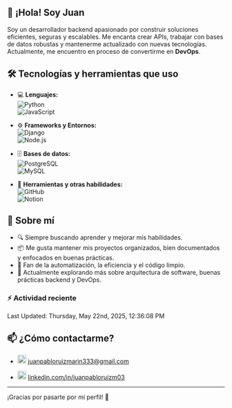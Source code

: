## 👋 ¡Hola! Soy Juan

Soy un desarrollador backend apasionado por construir soluciones eficientes, seguras y escalables. Me encanta crear APIs, trabajar con bases de datos robustas y mantenerme actualizado con nuevas tecnologías. Actualmente, me encuentro en proceso de convertirme en **DevOps**.

## 🛠️ Tecnologías y herramientas que uso

- 💻 **Lenguajes:**  
  ![Python](https://img.shields.io/badge/Python-3776AB?style=flat&logo=python&logoColor=white)  
  ![JavaScript](https://img.shields.io/badge/JavaScript-F7DF1E?style=flat&logo=javascript&logoColor=black)

- ⚙️ **Frameworks y Entornos:**  
  ![Django](https://img.shields.io/badge/Django-092E20?style=flat&logo=django&logoColor=white)  
  ![Node.js](https://img.shields.io/badge/Node.js-339933?style=flat&logo=nodedotjs&logoColor=white)

- 🗄️ **Bases de datos:**  
  ![PostgreSQL](https://img.shields.io/badge/PostgreSQL-336791?style=flat&logo=postgresql&logoColor=white)  
  ![MySQL](https://img.shields.io/badge/MySQL-4479A1?style=flat&logo=mysql&logoColor=white)

- 🧰 **Herramientas y otras habilidades:**  
  ![GitHub](https://img.shields.io/badge/GitHub-181717?style=flat&logo=github&logoColor=white)  
  ![Notion](https://img.shields.io/badge/Notion-000000?style=flat&logo=notion&logoColor=white)



## 🚀 Sobre mí

- 🔍 Siempre buscando aprender y mejorar mis habilidades.
- 📦 Me gusta mantener mis proyectos organizados, bien documentados y enfocados en buenas prácticas.
- 📘 Fan de la automatización, la eficiencia y el código limpio.
- 🧠 Actualmente explorando más sobre arquitectura de software, buenas prácticas backend y DevOps.

### :zap: Actividad reciente
<!--RECENT_ACTIVITY:start-->
<!--RECENT_ACTIVITY:end-->
<!--RECENT_ACTIVITY:last_update-->
Last Updated: Thursday, May 22nd, 2025, 12:36:08 PM
<!--RECENT_ACTIVITY:last_update_end-->

## 📫 ¿Cómo contactarme?

- <img src="https://img.shields.io/badge/Gmail-D14836?style=flat&logo=gmail&logoColor=white" alt="Gmail logo" height="20"/> [juanpabloruizmarin333@gmail.com](mailto:juanpabloruizmarin333@gmail.com)  

- <img src="https://img.shields.io/badge/LinkedIn-0A66C2?style=flat&logo=linkedin&logoColor=white" alt="LinkedIn logo" height="20"/> [linkedin.com/in/juanpabloruizm03](https://www.linkedin.com/in/juanpabloruizm03)

---

¡Gracias por pasarte por mi perfil! 🚀
